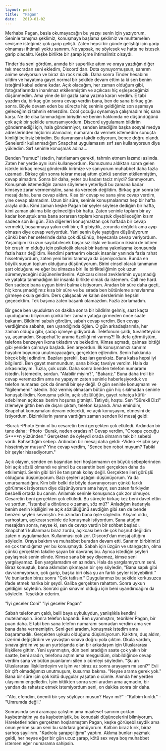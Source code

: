 ```yaml
---
layout: post
title:  "Pagan"
date:   2019-01-02
---
```


Merhaba Pagan, basla okumayacağın bu yazıyı senin için yazıyorum. Seninle tanışma şeklimiz, konuşmaya başlama şeklimiz ve muhtemelen sevişme isteğimiz çok garip gelişti. Zaten hepsi bir günde geliştiği için garip olmaması ihtimali yoktu sanırım. Ne yapsak, ne söylesek ve hatta ne istesek garip olacaktı. Keşke birlikte bir şarap içme ihtimalimiz olsaydı.

Tinder'da seni gördüm, anında bir superlike attım ve oraya yazdığın diğer tek mecradan seni ekledim, Discord'dan. Dota oynuyormuşsun, sanırım anime seviyorsun ve biraz da rock müzik. Daha sonra Tinder hesabımı sildim ve hayatıma gayet normal bir şekilde devam ettim ta ki sen benim isteğimi kabul edene kadar. Açık olacağım, her zaman olduğum gibi, fotoğraflarından inanılmaz etkilenmiştim ve açıkcası hiç eşleşeceğimizi düşünmedim. Ama yine de bir gazla sana yazma kararı verdim. E tabi yazdım da, birkaç gün sonra cevap verdin bana, ben de sana birkaç gün sonra. Böyle devam eden bu süreçte hiç seninle geldiğimiz son aşamaya geleceğimizi tahmin etmezdim. Cool çocuğu oynamaya çalışmadım hiç sana karşı. Ne de olsa tanımadığım biriydin ve benim hakkımda ne düşündüğünü çok açık bir şekilde umursamıyordum. Discord uygulamam bildirim göndermediği için, hala göndermiyor, senden istediğim başka sosyal medya adreslerinden hiçbirini alamadım, numaranı da vermek istemedim sonuçta kimliği belirsiz biriydim. Bu davranışını takdir ediyorum, bence doğru olandı. Senelerdir kullanmadığım Snapchat uygulamasını sırf sen kullanıyorsun diye yükledim. Sırf seninle konuşmak adına... 

Benden "rumuz" istedin, hatırlamam gerekti, tahmin etmem lazımdı aslında. Zaten her yerde aynı ismi kullanıyordum. Rumuzumu aldıktan sonra gelen istekle birkaç mesaj gönderdik birimize ve sanıyorum muhabbet daha fazla uzamadı. Birkaç gün sonra tekrar mesaj attım çünkü senden etkilenmiştim, cevap almadım. Sonra bir daha, yeter bu kadarı taciz miydi? Sanmıyorum. Konuşmak istemediğin zaman söylemen yeterliydi bu zamana kadar kimseye zarar vermemiştim, sana da verecek değildim. Birkaç gün sonra bir mesaj daha, buna cevap aldım. Kısa bir cevap ve sana yine cevap verdim, yine cevap alamadım. Uzun bir süre, seninle konuşmalarımız hep bir hafta arayla oldu. Kimi zaman keşke Pagan bir şeyler söylese dediğim bir hafta, kimi zaman aklıma bile gelmediğin bir hafta. Zaten seninle toplam bir ay kadar konuştuk ama bana sorarsan toplam konuştuk diyebileceğim kısım sadece son iki gün. Zira diğerleri konuşmaktan çok haftada bir cevap vermekti, boşanmaya yakın evli bir çift gibiydik, zorunda değildik ama ayıp olmasın diye cevap veriyorduk. Yani senin öyle yaptığını düşünüyorum çünkü ben her seferinde daha çok düşünüp, heyecanla cevap veriyordum. Yaşadığım iki uzun sayılabilecek başarısız ilişki ve bunların ikisini de bitiren bir crush'ım olduğu için psikolojik olarak bir kadına yakınlaşma konusunda fazla hazır değildim. Kendimi partnerim olacak insanlar yanında fazla rahat hissetmiyordum, zaten yeni birini tanımaya da üşeniyordum. Bunda en büyük suçun toplum olduğunu düşünüyorum. Birini cinsel olarak tanımanın şart olduğunu ve eğer bu olmazsa biri ile birlikteliğimin çok uzun süremeyeceğini düşünenlerdenim. Açıkcası cinsel zevklerimin uyuşmadığı ve yatakta tanımadığım bir insanla birlikte olmak da istemem. Call me hard. Ben sadece bana uygun birini bulmak istiyorum. Aradan bir süre daha geçti, hiç konuşmadığımız kısa bir süre ve bu sırada ben bütünleme sınavlarıma girmeye okula geldim. Ders çalışacak ve kalan derslerimin hepsini geçecektim. Tek başıma zaten başarılı olamazdım. Fazla zorlamadım.

Bir gece ben uyuduktan on dakika sonra bir bildirim gelmiş, saat kaçta uyuduğumu biliyorum çünkü her zaman yatağa girmeden önce saate bakarım. Bildirimi sabah gördüm, sabah cevap verdim. Ben cevap verdiğimde sabahtı, sen uyandığında öğlen. O gün arkadaşlarımla, her zaman olduğu gibi, şarap içmeye gidiyorduk. Telefonum çaldı, tuvaletteydim ya, açamadım. Snapchat'te arama özelliği mi varmış?! İlk defa görmüştüm, telefona benzeyen ikona tıkladım ve bekledim. Kimse açmadı, çalması bittiği gibi yeniden çalmaya başladı. Sen arıyordun. İlk konuşmamızı sanırım hayatım boyunca unutmayacağım, gerçekten eğlendim. Senin hakkında birçok bilgi edindim. Bazıları gerekli, bazıları gereksiz. Bana kalsa hepsi iyi bilgilerdi. Ben gayet memnundum, sana birkaç tavsiye verdim. Hala da arkasındayım. Tuzla, çok uzak. Daha sonra benden telefon numaramı istedin. İstemedin, sordun. "Alabilir miyim?", "Bakarız." Buna daha troll bir cevap veremezdim ama ne yapayım zaten seninle haberleşiyorduk ve telefon numarası çok da önemli bir şey değil. O gün seninle konuşmamı ve "ilgilenmemi" istedin. Söz vermiş olmasam bütün gün hiç sıkılmadan seninle konuşabilirdim. Konuşma şeklin, açık sözlülüğün, gayet rahatça küfür edebilmen açıkcası benim hoşuma gitmişti. Tatlıydı, hoştu. Sen "Sürekli Dizi" izlemeye gittin ben de dışarı çıktım, telefon kapandı. Ama emindim, Snapchat konuşmaları devam edecekti, ve açık konuşayım, etmesini de istiyordum. Bizimkilerin yanına vardığım zaman senden iki mesaj geldi:

-Burak
-Photo
Emin ol bu cesaretin beni gerçekten çok etkiledi. Ardından bir tane daha:
-Photo
-Burak, neden oradasın?
Cevap verdim, "Orospu çocuğu S****n yüzünden." Gerçekten de öyleydi orada olmamın tek bir sebebi vardı. Bahsettiğim sebep.
Ardından bir mesaj daha geldi:
-Video
-Hiçbir şey hissetmiyor musun?
Yine cevap verdim, "Sence ben robot muyum? Tabiki bir şeyler hissediyorum."

Açık olayım, senden en başından beri hoşlanmamın en büyük sebeplerinden biri açık sözlü olmandı ve şimdi bu cesaretin beni gerçekten daha da etkilemişti. Senin gibi biri ile tanışmak kolay değil. Gerçekten ileri görüşlü olduğunu düşünüyorum. Bazı şeyleri aştığını düşünüyorum. Ya da umursamadığını. Kim bilir belki de böyle davranıyorsun çünkü farklı görünmek istiyorsun diye düşünüyorum ama hayır, sen zaten farklıydın besbelli ortada bu canım. Anlamak seninle konuşunca çok zor olmuyor. Cesaretin beni gerçekten çok etkiledi. Bu süreçte birkaç kez beni davet ettin ve sordun, "İstanbul'a dönünce o zaman, söz mü?" Anladığım kadarıyla benim senin kişiliğini ve açık sözlülüğünü sevdiğim gibi sen de bende benzeri şeyleri sevmiştin. En azından bana öyle söyledin. Akşam oldu, sarhoştum, açıkcası seninle de konuşmak istiyordum. Sana attığım mesajdan sonra, neyse ki, sen de cevap verdin bir sohbet başladı. Snapchat'i kullanması biraz zordu, açıkcası ben de çok hoşnut değildim zaten o uygulamadan. Kullanması çok zor. Discord'dan mesaj attığını söyledin. Oraya baktım ve muhabbet buradan devam etti. Sanırım birbirimizi en çok tanıdığımız yer bu konuşmaydı. Sabah için üzgün ve utangaçtın, olma çünkü gerçekten takdire şayan bir davranış bu. Ayrıca istediğin şeyleri paylaşmak senin elinde. Kimse sana bir şey diyemez, kimse seni yargılayamaz. Ben yargılamadım en azından. Hala da yargılamıyorum seni. Biraz konuştuk, bana aklımdan çıkmayan bir şey söyledin, "Bana sapık gibi davranmıyorsun, çok garip, başka biri olsa şu an farklı şeyler isteyebilirdi." Ve bunlardan biraz sonra "Çok tatlısın." Duygularımızı bu şekilde korkusuzca ifade etmek harika bir şeydi. Galiba gerçekten rahattım. Sonra uykun geldiğini söyledin. Sonraki gün sınavım olduğu için beni uyandırıcağını da söyledin. Teşekkür ederim.

"İyi geceler Coni"
"İyi geceler Pagan"

Sabah telefonum çaldı, belli baya uykuluydun, yanlışlıkla kendini mutelamışsın. Sonra telefon kapandı. Ben uyanmıştım, tebrikler Pagan, bir puan daha. E tabi ben sana telefon numaramı sonradan verdim ama sen bana daha vermemiştin. Seni geri aradım, konuşmak istedim ama başaramadık. Gerçekten uykulu olduğunu düşünüyorum. Kalktım, duş aldım, üzerimi değiştirdim ve yavaştan sınava doğru yola çıktım. Okula vardım, sınava girdim ve şu an yurtdışında olan bir arkadaşım için Uluslararası İlişkilere gittim. Yeni uyanmıştın, dün beni aradığın saate çok yakın bir saatte, beni aradın, telefonu açtım ama meşguldüm, olabildiğince cevap verdim sana ve bütün puanlarımı silen o cümleyi söyledim. "Şu an Uluslararası İlişkilerdeyim ve işim var biraz az sonra arayayım mı seni?" Evli bir çift olmadığımızı unutmuşum, kusurma bakma. "Neyse arama gerek yok." Bana bir süre için çok kötü duygular yaşatan o cümle. Anında her yerden ulaşımımı engelledin. İşim bittikten sonra seni aradım ama açmadın, bir yandan da rahatsız etmek istemiyordum seni, on dakika sonra bir daha. 

-"Alo, efendim, önemli bir şey söylüyor musun? Hayır mı?"
-"Kalbim kırıldı."
-"Umrumda değil."

Sonrasında seni aramaya çalıştım ama maalesef sanırım çoktan kaybetmiştim ya da kaybetmiştik, bu konudaki düşüncelerini bilmiyorum. Hareketlerinden gerçekten hoşlanmıştım Pagan, keşke görüşebilseydik ama onun yerine şu an seni bu satırlara gömüyorum. Kalbim biraz kırık, biraz sarhoş sayılırım. "Kadrolu şarapçılığımı" yaptım. Aklıma bunları yazmak geldi, her neyse eğer bir gün ucuz şarap, kötü sex veya boş muhabbet istersen eğer numarama sahipsin. 